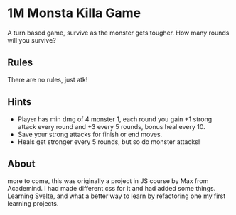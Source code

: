 # 1M Monsta Killa Game

A turn based game, survive as the monster gets tougher. How many rounds will you survive?

## Rules

There are no rules, just atk!

## Hints

- Player has min dmg of 4 monster 1, each round you gain +1 strong attack every round and +3 every 5 rounds, bonus heal every 10.
- Save your strong attacks for finish or end moves.
- Heals get stronger every 5 rounds, but so do monster attacks!

## About

more to come, this was originally a project in JS course by Max from Academind. I had made different css for it and had added some things. Learning Svelte, and what a better way to learn by refactoring one my first learning projects.

